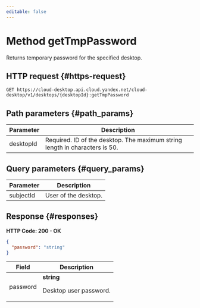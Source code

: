 ```yaml
---
editable: false
---
```


# Method getTmpPassword
Returns temporary password for the specified desktop.
 

 
## HTTP request {#https-request}
```
GET https://cloud-desktop.api.cloud.yandex.net/cloud-desktop/v1/desktops/{desktopId}:getTmpPassword
```
 
## Path parameters {#path_params}
 
Parameter | Description
--- | ---
desktopId | Required. ID of the desktop.  The maximum string length in characters is 50.
 
## Query parameters {#query_params}
 
Parameter | Description
--- | ---
subjectId | User of the desktop.
 
## Response {#responses}
**HTTP Code: 200 - OK**

```json 
{
  "password": "string"
}
```

 
Field | Description
--- | ---
password | **string**<br><p>Desktop user password.</p> 